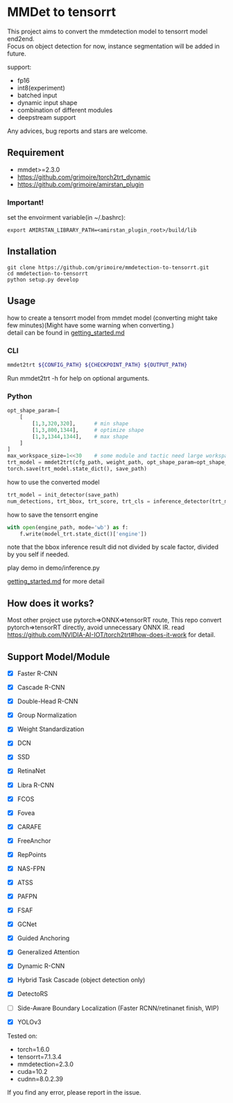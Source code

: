 # MMDet to tensorrt

This project aims to convert the mmdetection model to tensorrt model end2end.  
Focus on object detection for now, instance segmentation will be added in future.  

support:
- fp16
- int8(experiment)
- batched input
- dynamic input shape
- combination of different modules
- deepstream support

Any advices, bug reports and stars are welcome.

## Requirement

- mmdet>=2.3.0
- https://github.com/grimoire/torch2trt_dynamic
- https://github.com/grimoire/amirstan_plugin

### Important!
set the envoirment variable(in ~/.bashrc):

```shell
export AMIRSTAN_LIBRARY_PATH=<amirstan_plugin_root>/build/lib
```

## Installation

```shell
git clone https://github.com/grimoire/mmdetection-to-tensorrt.git
cd mmdetection-to-tensorrt
python setup.py develop
```

## Usage

how to create a tensorrt model from mmdet model (converting might take few minutes)(Might have some warning when converting.)  
detail can be found in [getting_started.md](./docs/getting_started.md)

### CLI

```bash
mmdet2trt ${CONFIG_PATH} ${CHECKPOINT_PATH} ${OUTPUT_PATH}
```

Run mmdet2trt -h for help on optional arguments.

### Python

```python
opt_shape_param=[
    [
        [1,3,320,320],      # min shape
        [1,3,800,1344],     # optimize shape
        [1,3,1344,1344],    # max shape
    ]
]
max_workspace_size=1<<30    # some module and tactic need large workspace.
trt_model = mmdet2trt(cfg_path, weight_path, opt_shape_param=opt_shape_param, fp16_mode=True, max_workspace_size=max_workspace_size)
torch.save(trt_model.state_dict(), save_path)
```

how to use the converted model

```python
trt_model = init_detector(save_path)
num_detections, trt_bbox, trt_score, trt_cls = inference_detector(trt_model, image_path, cfg_path, "cuda:0")
```

how to save the tensorrt engine

```python
with open(engine_path, mode='wb') as f:
    f.write(model_trt.state_dict()['engine'])
```

note that the bbox inference result did not divided by scale factor, divided by you self if needed.

play demo in demo/inference.py  

[getting_started.md](./docs/getting_started.md) for more detail

## How does it works?
Most other project use pytorch=>ONNX=>tensorRT route, This repo convert pytorch=>tensorRT directly, avoid unnecessary ONNX IR.
read https://github.com/NVIDIA-AI-IOT/torch2trt#how-does-it-work for detail.

## Support Model/Module

- [x] Faster R-CNN
- [x] Cascade R-CNN
- [x] Double-Head R-CNN
- [x] Group Normalization
- [x] Weight Standardization
- [x] DCN
- [x] SSD
- [x] RetinaNet
- [x] Libra R-CNN
- [x] FCOS
- [x] Fovea
- [x] CARAFE
- [x] FreeAnchor
- [x] RepPoints
- [x] NAS-FPN
- [x] ATSS
- [x] PAFPN
- [x] FSAF
- [x] GCNet
- [x] Guided Anchoring
- [x] Generalized Attention
- [x] Dynamic R-CNN
- [x] Hybrid Task Cascade (object detection only)
- [x] DetectoRS
- [ ] Side-Aware Boundary Localization (Faster RCNN/retinanet finish, WIP)
- [x] YOLOv3



Tested on:
- torch=1.6.0
- tensorrt=7.1.3.4
- mmdetection=2.3.0
- cuda=10.2
- cudnn=8.0.2.39

If you find any error, please report in the issue.
